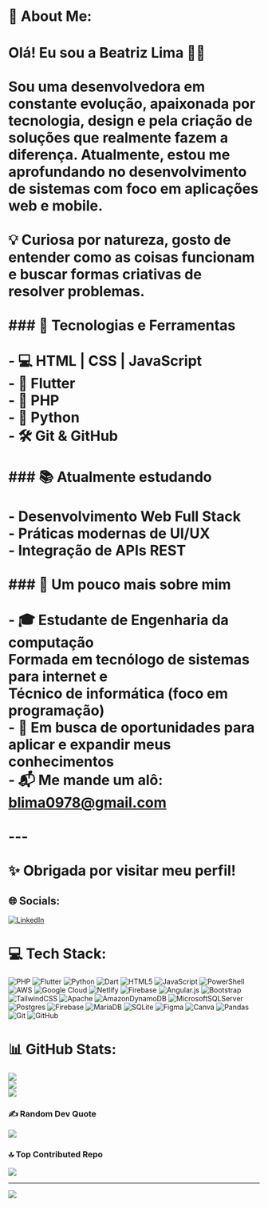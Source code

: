 # 💫 About Me:
# Olá! Eu sou a Beatriz Lima 👩‍💻<br><br>Sou uma desenvolvedora em constante evolução, apaixonada por tecnologia, design e pela criação de soluções que realmente fazem a diferença. Atualmente, estou me aprofundando no desenvolvimento de sistemas com foco em aplicações web e mobile.<br><br>💡 Curiosa por natureza, gosto de entender como as coisas funcionam e buscar formas criativas de resolver problemas.<br><br>### 🚀 Tecnologias e Ferramentas<br><br>- 💻 HTML | CSS | JavaScript<br>- 📱 Flutter<br>- 🐘 PHP<br>- 🐍 Python<br>- 🛠️ Git & GitHub<br><br>### 📚 Atualmente estudando<br><br>- Desenvolvimento Web Full Stack<br>- Práticas modernas de UI/UX<br>- Integração de APIs REST<br><br>### 🌱 Um pouco mais sobre mim<br><br>- 🎓 Estudante de Engenharia da computação<br>          Formada em tecnólogo de sistemas para internet e <br>          Técnico de informática (foco em programação)<br>- 💼 Em busca de oportunidades para aplicar e expandir meus conhecimentos<br>- 📬 Me mande um alô: blima0978@gmail.com<br><br>---<br><br>✨ Obrigada por visitar meu perfil!<br>


## 🌐 Socials:
[![LinkedIn](https://img.shields.io/badge/LinkedIn-%230077B5.svg?logo=linkedin&logoColor=white)](https://linkedin.com/in/www.linkedin.com/in/beatriz-alves-fullstack) 

# 💻 Tech Stack:
![PHP](https://img.shields.io/badge/php-%23777BB4.svg?style=for-the-badge&logo=php&logoColor=white) ![Flutter](https://img.shields.io/badge/Flutter-%2302569B.svg?style=for-the-badge&logo=Flutter&logoColor=white) ![Python](https://img.shields.io/badge/python-3670A0?style=for-the-badge&logo=python&logoColor=ffdd54) ![Dart](https://img.shields.io/badge/dart-%230175C2.svg?style=for-the-badge&logo=dart&logoColor=white) ![HTML5](https://img.shields.io/badge/html5-%23E34F26.svg?style=for-the-badge&logo=html5&logoColor=white) ![JavaScript](https://img.shields.io/badge/javascript-%23323330.svg?style=for-the-badge&logo=javascript&logoColor=%23F7DF1E) ![PowerShell](https://img.shields.io/badge/PowerShell-%235391FE.svg?style=for-the-badge&logo=powershell&logoColor=white) ![AWS](https://img.shields.io/badge/AWS-%23FF9900.svg?style=for-the-badge&logo=amazon-aws&logoColor=white) ![Google Cloud](https://img.shields.io/badge/GoogleCloud-%234285F4.svg?style=for-the-badge&logo=google-cloud&logoColor=white) ![Netlify](https://img.shields.io/badge/netlify-%23000000.svg?style=for-the-badge&logo=netlify&logoColor=#00C7B7) ![Firebase](https://img.shields.io/badge/firebase-%23039BE5.svg?style=for-the-badge&logo=firebase) ![Angular.js](https://img.shields.io/badge/angular.js-%23E23237.svg?style=for-the-badge&logo=angularjs&logoColor=white) ![Bootstrap](https://img.shields.io/badge/bootstrap-%238511FA.svg?style=for-the-badge&logo=bootstrap&logoColor=white) ![TailwindCSS](https://img.shields.io/badge/tailwindcss-%2338B2AC.svg?style=for-the-badge&logo=tailwind-css&logoColor=white) ![Apache](https://img.shields.io/badge/apache-%23D42029.svg?style=for-the-badge&logo=apache&logoColor=white) ![AmazonDynamoDB](https://img.shields.io/badge/Amazon%20DynamoDB-4053D6?style=for-the-badge&logo=Amazon%20DynamoDB&logoColor=white) ![MicrosoftSQLServer](https://img.shields.io/badge/Microsoft%20SQL%20Server-CC2927?style=for-the-badge&logo=microsoft%20sql%20server&logoColor=white) ![Postgres](https://img.shields.io/badge/postgres-%23316192.svg?style=for-the-badge&logo=postgresql&logoColor=white) ![Firebase](https://img.shields.io/badge/firebase-a08021?style=for-the-badge&logo=firebase&logoColor=ffcd34) ![MariaDB](https://img.shields.io/badge/MariaDB-003545?style=for-the-badge&logo=mariadb&logoColor=white) ![SQLite](https://img.shields.io/badge/sqlite-%2307405e.svg?style=for-the-badge&logo=sqlite&logoColor=white) ![Figma](https://img.shields.io/badge/figma-%23F24E1E.svg?style=for-the-badge&logo=figma&logoColor=white) ![Canva](https://img.shields.io/badge/Canva-%2300C4CC.svg?style=for-the-badge&logo=Canva&logoColor=white) ![Pandas](https://img.shields.io/badge/pandas-%23150458.svg?style=for-the-badge&logo=pandas&logoColor=white) ![Git](https://img.shields.io/badge/git-%23F05033.svg?style=for-the-badge&logo=git&logoColor=white) ![GitHub](https://img.shields.io/badge/github-%23121011.svg?style=for-the-badge&logo=github&logoColor=white)
# 📊 GitHub Stats:
![](https://github-readme-stats.vercel.app/api?username=Beatriz-Lima-Alves&theme=dark&hide_border=false&include_all_commits=false&count_private=false)<br/>
![](https://nirzak-streak-stats.vercel.app/?user=Beatriz-Lima-Alves&theme=dark&hide_border=false)<br/>
![](https://github-readme-stats.vercel.app/api/top-langs/?username=Beatriz-Lima-Alves&theme=dark&hide_border=false&include_all_commits=false&count_private=false&layout=compact)

### ✍️ Random Dev Quote
![](https://quotes-github-readme.vercel.app/api?type=horizontal&theme=radical)

### 🔝 Top Contributed Repo
![](https://github-contributor-stats.vercel.app/api?username=Beatriz-Lima-Alves&limit=5&theme=dark&combine_all_yearly_contributions=true)

---
[![](https://visitcount.itsvg.in/api?id=Beatriz-Lima-Alves&icon=0&color=0)](https://visitcount.itsvg.in)

<!-- Proudly created with GPRM ( https://gprm.itsvg.in ) -->
